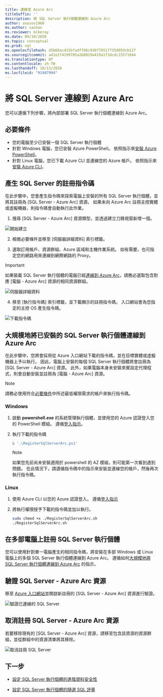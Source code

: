 ```yaml
---
title: 連線至 Azure Arc
titleSuffix: ''
description: 將 SQL Server 執行個體連線到 Azure Arc
author: anosov1960
ms.author: sashan
ms.reviewer: mikeray
ms.date: 09/10/2020
ms.topic: conceptual
ms.prod: sql
ms.openlocfilehash: d5b66ac431bfadff06c930f76517f35d95dcb12f
ms.sourcegitcommit: a41e1f4199785a2b8019a419a1f3dcdc15571044
ms.translationtype: HT
ms.contentlocale: zh-TW
ms.lasthandoff: 10/13/2020
ms.locfileid: "91987994"
---
```

# <a name="connect-your-sql-server-to-azure-arc"></a>將 SQL Server 連線到 Azure Arc

您可以遵循下列步驟，將內部部署 SQL Server 執行個體連線到 Azure Arc。

## <a name="prerequisites"></a>必要條件

* 您的電腦至少已安裝一個 SQL Server 執行個體
* 針對 Windows 電腦，您已安裝 Azure PowerShell。 依照指示來[安裝 Azure PowerShell](/powershell/azure/install-az-ps)。
* 針對 Linux 電腦，您已下載 Azure CLI 並連線您的 Azure 帳戶。 依照指示來[安裝 Azure CLI](/cli/azure/install-azure-cli-apt)。


## <a name="generate-a-registration-script-for-sql-server"></a>產生 SQL Server 的註冊指令碼

在此步驟中，您會產生指令碼來探索電腦上安裝的所有 SQL Server 執行個體，並將其註冊為 [SQL Server - Azure Arc] 資源。 如果未向 Azure Arc 註冊主控實體或虛擬機器，則指令碼會自動執行此作業。

1. 搜尋 [SQL Server - Azure Arc] 資源類型，並透過建立刀鋒視窗新增一個。

![開始建立](media/join/start-creation-of-sql-server-azure-arc-resource.png)
    
2. 檢閱必要條件並移至 [伺服器詳細資料] 索引標籤。  

3. 選取訂用帳戶、資源群組、Azure 區域和主機作業系統。 如有需要，也可指定您的網路用來連線到網際網路的 Proxy。

> [!IMPORTANT]
> 如果裝載 SQL Server 執行個體的電腦已經[連線到 Azure Arc](/azure/azure-arc/servers/onboard-portal)，請務必選取包含對應 [電腦 - Azure Arc] 資源的相同資源群組。

![伺服器詳細資料](media/join/server-details-sql-server-azure-arc.png)

4. 移至 [執行指令碼] 索引標籤，並下載顯示的註冊指令碼。 入口網站會為您指定的主控 OS 產生指令碼。

![下載指令碼](media/join/download-script-sql-server-azure-arc.png)

## <a name="connect-the-installed-sql-server-instances-to-azure-arc"></a>大規模地將已安裝的 SQL Server 執行個體連線到 Azure Arc

在此步驟中，您將會採用從 Azure 入口網站下載的指令碼，並在目標實體或虛擬機器上予以執行。 因此，電腦上安裝的每個 SQL Server 執行個體將會註冊為 [SQL Server - Azure Arc] 資源。 此外，如果電腦本身未安裝來賓設定代理程式，則會自動安裝並註冊為 [電腦 - Azure Arc] 資源。

> [!NOTE]
> 請務必使用符合[必要條件](overview.md#prerequisites)中所述最低權限需求的帳戶來執行指令碼。

### <a name="windows"></a>Windows

1. 啟動 __powershell.exe__ 的系統管理執行個體，並使用您的 Azure 認證登入您的 PowerShell 模組。 遵循[登入指示](/powershell/azure/install-az-ps#sign-in)。

2. 執行下載的指令碼

   ```powershell
   & '.\RegisterSqlServerArc.ps1'
   ```

   > [!NOTE]
   > 如果您先前尚未安裝適用於 powershell 的 AZ 模組，則可能第一次看到遇到問題。 在此情況下，請遵循指令碼中的指示來安裝並連線您的帳戶，然後再次執行指令碼。

### <a name="linux"></a>Linux

1. 使用 Azure CLI 以您的 Azure 認證登入。 遵循[登入指示](/cli/azure/authenticate-azure-cli)

2. 將執行權限授予下載的指令碼並加以執行。

   ```bash
   sudo chmod +x ./RegisterSqlServerArc.sh
   ./RegisterSqlServerArc.sh
   ```

## <a name="register-sql-server-instances-on-multiple-machines"></a>在多部電腦上註冊 SQL Server 執行個體

您可以使用針對單一電腦產生的相同指令碼，將安裝在多部 Windows 或 Linux 電腦上的多個 SQL Server 執行個體連線到 Azure Arc。 遵循如何[大規模地將 SQL Server 執行個體連線到 Azure Arc](connect-at-scale.md) 的指示。

## <a name="validate-the-sql-server---azure-arc-resources"></a>驗證 SQL Server - Azure Arc 資源

移至 [Azure 入口網站](https://ms.portal.azure.com/#home)並開啟新註冊的 [SQL Server - Azure Arc] 資源進行驗證。

![驗證已連線的 SQL Server ](media/join/validate-sql-server-azure-arc.png)

## <a name="un-register-the-sql-server---azure-arc-resources"></a>取消註冊 SQL Server - Azure Arc 資源

若要移除現有的 [SQL Server - Azure Arc] 資源，請移至包含該資源的資源群組，並從群組中的資源清單將其移除。

![取消註冊 SQL Server](media/join/delete-sql-server-azure-arc.png)

## <a name="next-steps"></a>下一步

* [設定 SQL Server 執行個體的進階資料安全性](configure-advanced-data-security.md)

* [設定 SQL Server 執行個體的隨選 SQL 評量](assess.md)